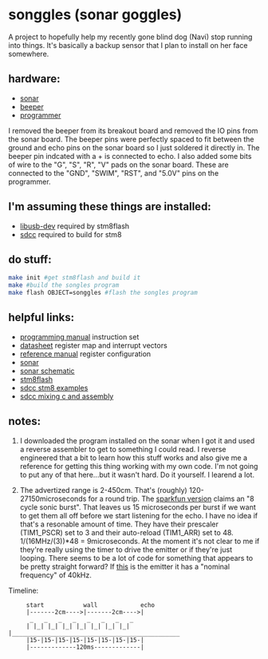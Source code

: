 # songgles (sonar goggles)
A project to hopefully help my recently gone blind dog (Navi) stop running into things. It's basically a backup sensor that I plan to install on her face somewhere.

## hardware:
- [sonar](https://www.velleman.eu/products/view/?id=435526)
- [beeper](https://www.velleman.eu/products/view/?id=435552)
- [programmer](https://www.amazon.com/ST-Link-Emulator-Downloader-Programming-Random/dp/B00RYVLN4U)

I removed the beeper from its breakout board and removed the IO pins from the sonar board. The beeper pins were perfectly spaced to fit between the ground and echo pins on the sonar board so I just soldered it directly in. The beeper pin indcated with a + is connected to echo. I also added some bits of wire to the "G", "S", "R", "V" pads on the sonar board. These are connected to the "GND", "SWIM", "RST", and "5.0V" pins on the programmer.

## I'm assuming these things are installed:
- [libusb-dev](https://libusb.info) required by stm8flash
- [sdcc](http://sdcc.sourceforge.net/) required to build for stm8

## do stuff:
```bash
make init #get stm8flash and build it
make #build the songles program
make flash OBJECT=songgles #flash the songles program
```

## helpful links:
- [programming manual](https://www.st.com/content/ccc/resource/technical/document/programming_manual/43/24/13/9a/89/df/45/ed/CD00161709.pdf/files/CD00161709.pdf/jcr:content/translations/en.CD00161709.pdf) instruction set
- [datasheet](https://www.st.com/resource/en/datasheet/stm8s003k3.pdf) register map and interrupt vectors
- [reference manual](https://www.st.com/content/ccc/resource/technical/document/reference_manual/9a/1b/85/07/ca/eb/4f/dd/CD00190271.pdf/files/CD00190271.pdf/jcr:content/translations/en.CD00190271.pdf) register configuration
- [sonar](https://www.velleman.eu/products/view/?id=435526)
- [sonar schematic](https://www.velleman.eu/downloads/29/infosheets/vma306_scheme.pdf)
- [stm8flash](https://github.com/vdudouyt/stm8flash)
- [sdcc stm8 examples](https://github.com/vdudouyt/sdcc-examples-stm8)
- [sdcc mixing c and assembly](https://lujji.github.io/blog/mixing-c-and-assembly-on-stm8/)

## notes:
1) I downloaded the program installed on the sonar when I got it and used a reverse assembler to get to something I could read. I reverse engineered that a bit to learn how this stuff works and also give me a reference for getting this thing working with my own code. I'm not going to put any of that here...but it wasn't hard. Do it yourself. I learend a lot.

2) The advertized range is 2-450cm. That's (roughly) 120-27150microseconds for a round trip. The [sparkfun version](https://www.sparkfun.com/products/13959) claims an "8 cycle sonic burst". That leaves us 15 microseconds per burst if we want to get them all off before we start listening for the echo. I have no idea if that's a resonable amount of time. They have their prescaler (TIM1_PSCR) set to 3 and their auto-reload (TIM1_ARR) set to 48. 1/(16MHz/(3))\*48 = 9microseconds. At the moment it's not clear to me if they're really using the timer to drive the emitter or if they're just looping. There seems to be a lot of code for something that appears to be pretty straight forward? If [this](https://www.velleman.eu/products/view/?id=11889) is the emitter it has a "nominal frequency" of 40kHz.

Timeline:
```
     start           wall            echo
     |-------2cm---->|-------2cm---->|
      _   _   _   _   _   _   _   _
     | |_| |_| |_| |_| |_| |_| |_| |_______________________________________________
     |15-|15-|15-|15-|15-|15-|15-|15-|
     |-------------120ms-------------|
```
